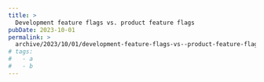 ```yaml
---
title: >
  Development feature flags vs. product feature flags
pubDate: 2023-10-01
permalink: >
  archive/2023/10/01/development-feature-flags-vs--product-feature-flags
# tags:
#   - a
#   - b
---
```

